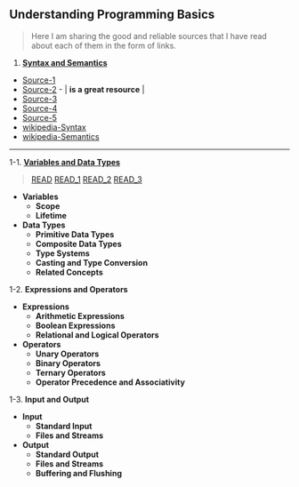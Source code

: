 ## Understanding Programming Basics

> Here I am sharing the good and reliable sources that I have read about each of them in the form of links.

1. [**Syntax and Semantics**](https://www.usna.edu/Users/cs/wcbrown/courses/F19SI413/lec/l07/lec.html)

- [Source-1](https://homepage.divms.uiowa.edu/~slonnegr/plf/Book/)
- [Source-2](https://cdn.preterhuman.net/texts/science_and_technology/artificial_intelligence/Formal%20Syntax%20and%20Semantics%20of%20Programming%20Languages%20-%20Kenneth%20Slonneger.pdf) - | **is a great resource** |
- [Source-3](https://www.cs.montana.edu/revelle/csci305/slides/syntax_semantics.pdf)
- [Source-4](https://www.usna.edu/Users/cs/wcbrown/courses/F19SI413/lec/l07/lec.html)
- [Source-5](https://stackoverflow.com/questions/17930267/what-is-the-difference-between-syntax-and-semantics-in-programming-languages)
- [wikipedia-Syntax](https://en.wikipedia.org/wiki/Syntax_%28programming_languages%29)
- [wikipedia-Semantics](https://en.wikipedia.org/wiki/Semantics_%28computer_science%29)

---

1-1. [**Variables and Data Types**](file:///home/mahdi/Downloads/Telegram%20Desktop/p_java1_TH_en.pdf)
> [READ](https://tdck.weebly.com/uploads/7/7/0/5/77052163/01_-_von_neumann_architecture.pdf)
> [READ_1](https://littleflowercollege.edu.in/upload/e_contents/files/bee9c73e8f5c80f4894e761a82210181.pdf)
> [READ_2](https://www.uobabylon.edu.iq/eprints/publication_4_19470_1575.pdf)
> [READ_3](https://tdck.weebly.com/uploads/7/7/0/5/77052163/01_-_von_neumann_architecture.pdf)
- **Variables**
  - **Scope**
  - **Lifetime**
- **Data Types**
  - **Primitive Data Types**
  - **Composite Data Types**
  - **Type Systems**
  - **Casting and Type Conversion**
  - **Related Concepts**

1-2. **Expressions and Operators**

- **Expressions**
  - **Arithmetic Expressions**
  - **Boolean Expressions**
  - **Relational and Logical Operators**
- **Operators**
  - **Unary Operators**
  - **Binary Operators**
  - **Ternary Operators**
  - **Operator Precedence and Associativity**

1-3. **Input and Output**

- **Input**
  - **Standard Input**
  - **Files and Streams**
- **Output**
  - **Standard Output**
  - **Files and Streams**
  - **Buffering and Flushing**
